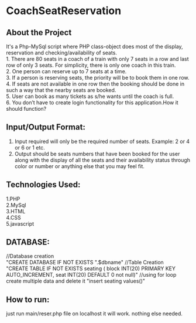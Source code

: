 # CoachSeatReservation
<h2>About the Project</h2>
It's a Php-MySql script where PHP class-object does most of the display, reservation and checking/availability of seats.<br>
1. There are 80 seats in a coach of a train with only 7 seats in a row and last row of only 3
seats. For simplicity, there is only one coach in this train.<br>
2. One person can reserve up to 7 seats at a time.<br>
3. If a person is reserving seats, the priority will be to book them in one row.<br>
4. If seats are not available in one row then the booking should be done in such a way that the
nearby seats are booked.<br>
5. User can book as many tickets as s/he wants until the coach is full.<br>
6. You don’t have to create login functionality for this application.How it should function?<br>
<h2>Input/Output Format:</h2>

1. Input required will only be the required number of seats. Example: 2 or 4 or 6 or 1 etc.<br>
2. Output should be seats numbers that have been booked for the user along with the display of
all the seats and their availability status through color or number or anything else that you may
feel fit.<br>
<h2>Technologies Used:</h2>
1.PHP<br>
2.MySql<br>
3.HTML<br>
4.CSS<br>
5.javascript<br>
<h2> DATABASE:</h2>
//Database creation<br>
"CREATE DATABASE IF NOT EXISTS ".$dbname"
//Table Creation<br>
"CREATE TABLE IF NOT EXISTS seating (
    	block INT(20) PRIMARY KEY AUTO_INCREMENT,
    	seat INT(20) DEFAULT 0 not null)"
//using for loop create multiple data and delete it 
"insert seating values()"
<h2>How to run:</h2>
just run main/reser.php file on localhost it will work. nothing else needed.
